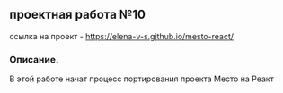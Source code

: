 ## проектная работа №10
ссылка на проект - https://elena-v-s.github.io/mesto-react/

### Описание.
В этой работе начат процесс портирования проекта Место на Реакт
